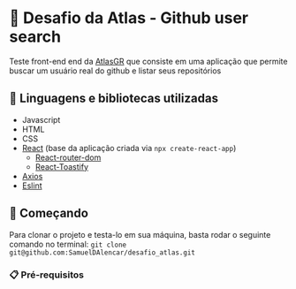 # 🚛 Desafio da Atlas - Github user search

Teste front-end end da [AtlasGR](https://www.atlasgr.com.br/) que consiste em uma aplicação que permite buscar um usuário real do github e listar seus repositórios

## 🧰 Linguagens e bibliotecas utilizadas

- Javascript
- HTML
- CSS
- [React](https://www.npmjs.com/package/react) (base da aplicação criada via `npx create-react-app`)
  - [React-router-dom](https://www.npmjs.com/package/react-router-dom)
  - [React-Toastify](https://www.npmjs.com/package/react-toastify)
- [Axios](https://www.npmjs.com/package/axios)
- [Eslint](https://www.npmjs.com/package/eslint)

## 🚀 Começando

Para clonar o projeto e testa-lo em sua máquina, basta rodar o seguinte comando no terminal: `git clone git@github.com:SamuelDAlencar/desafio_atlas.git`

### 📋 Pré-requisitos


